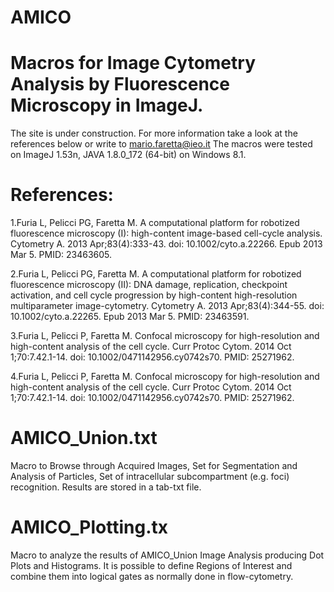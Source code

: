 # AMICO
# Macros for Image Cytometry Analysis by Fluorescence Microscopy in ImageJ. 
The site is under construction. For more information take a look at the references below or write to mario.faretta@ieo.it
The macros were tested on ImageJ 1.53n, JAVA 1.8.0_172 (64-bit) on Windows 8.1.

# References:

1.Furia L, Pelicci PG, Faretta M. A computational platform for robotized fluorescence microscopy (I): high-content image-based cell-cycle analysis. Cytometry A. 2013 Apr;83(4):333-43. doi: 10.1002/cyto.a.22266. Epub 2013 Mar 5. PMID: 23463605.

2.Furia L, Pelicci PG, Faretta M. A computational platform for robotized fluorescence microscopy (II): DNA damage, replication, checkpoint activation, and cell cycle progression by high-content high-resolution multiparameter image-cytometry. Cytometry A. 2013 Apr;83(4):344-55. doi: 10.1002/cyto.a.22265. Epub 2013 Mar 5. PMID: 23463591.

3.Furia L, Pelicci P, Faretta M. Confocal microscopy for high-resolution and high-content analysis of the cell cycle. Curr Protoc Cytom. 2014 Oct 1;70:7.42.1-14. doi: 10.1002/0471142956.cy0742s70. PMID: 25271962.

4.Furia L, Pelicci P, Faretta M. Confocal microscopy for high-resolution and high-content analysis of the cell cycle. Curr Protoc Cytom. 2014 Oct 1;70:7.42.1-14. doi: 10.1002/0471142956.cy0742s70. PMID: 25271962.

# AMICO_Union.txt
Macro to Browse through Acquired Images, Set for Segmentation and Analysis of Particles, Set of intracellular subcompartment (e.g. foci) recognition. Results are stored in a tab-txt file.
# AMICO_Plotting.tx
Macro to analyze the results of AMICO_Union Image Analysis producing Dot Plots and Histograms. It is possible to define Regions of Interest and combine them into logical gates as normally done in flow-cytometry.
